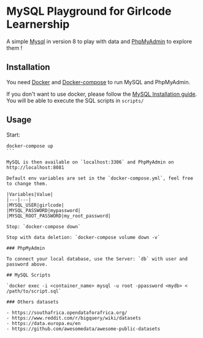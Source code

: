 # MySQL Playground for Girlcode Learnership

A simple [Mysql](https://www.mysql.com/) in version 8 to play with data and [PhpMyAdmin](https://www.phpmyadmin.net/) to explore them !


## Installation

You need [Docker]() and [Docker-compose]() to run MySQL and PhpMyAdmin.

If you don't want to use docker, please follow the [MySQL Installation guide](https://dev.mysql.com/doc/refman/8.0/en/installing.html).
You will be able to execute the SQL scripts in `scripts/`

## Usage

Start:
````
docker-compose up
```

MySQL is then available on `localhost:3306` and PhpMyAdmin on http://localhost:8081

Default env variables are set in the `docker-compose.yml`, feel free to change them.

|Variables|Value|
|---|---|
|MYSQL_USER|girlcode|
|MYSQL_PASSWORD|mypassword|
|MYSQL_ROOT_PASSWORD|my_root_password|

Stop: `docker-compose down`

Stop with data deletion: `docker-compose volume down -v`

### PhpMyAdmin

To connect your local database, use the Server: `db` with user and password above.

## MySQL Scripts

`docker exec -i <container_name> mysql -u root -ppassword <mydb> < /path/to/script.sql`

### Others datasets

- https://southafrica.opendataforafrica.org/
- https://www.reddit.com/r/bigquery/wiki/datasets
- https://data.europa.eu/en
- https://github.com/awesomedata/awesome-public-datasets